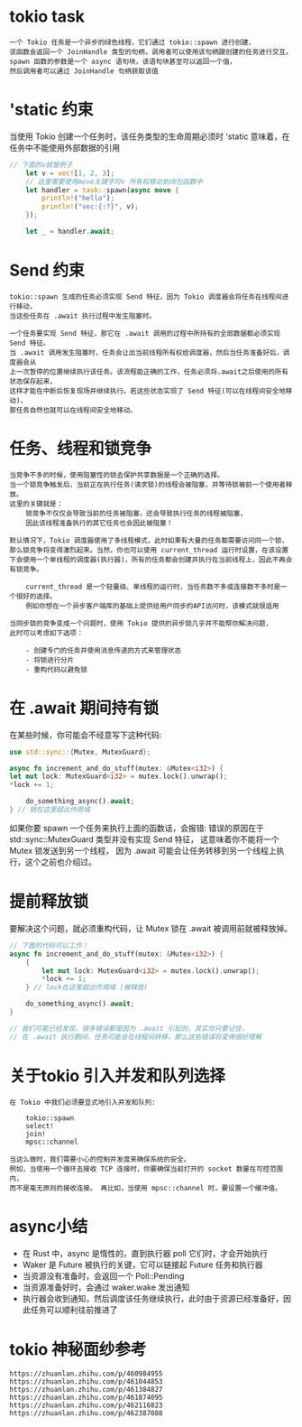 # tokio task
    一个 Tokio 任务是一个异步的绿色线程，它们通过 tokio::spawn 进行创建，
    该函数会返回一个 JoinHandle 类型的句柄，调用者可以使用该句柄跟创建的任务进行交互。
    spawn 函数的参数是一个 async 语句块，该语句块甚至可以返回一个值，
    然后调用者可以通过 JoinHandle 句柄获取该值

# 'static 约束
当使用 Tokio 创建一个任务时，该任务类型的生命周期必须时 'static
意味着，在任务中不能使用外部数据的引用
```rust
// 下面的v就是例子
    let v = vec![1, 2, 3];
    // 这里需要使用move关键字将v 所有权移动到闭包函数中
    let handler = task::spawn(async move {
        println!("hello");
        println!("vec:{:?}", v);
    });

    let _ = handler.await;
```

# Send 约束
    tokio::spawn 生成的任务必须实现 Send 特征，因为 Tokio 调度器会将任务在线程间进行移动，
    当这些任务在 .await 执行过程中发生阻塞时。

    一个任务要实现 Send 特征，那它在 .await 调用的过程中所持有的全部数据都必须实现 Send 特征。
    当 .await 调用发生阻塞时，任务会让出当前线程所有权给调度器，然后当任务准备好后，调度器会从
    上一次暂停的位置继续执行该任务。该流程能正确的工作，任务必须将.await之后使用的所有状态保存起来，
    这样才能在中断后恢复现场并继续执行。若这些状态实现了 Send 特征(可以在线程间安全地移动)，
    那任务自然也就可以在线程间安全地移动。

# 任务、线程和锁竞争

    当竞争不多的时候，使用阻塞性的锁去保护共享数据是一个正确的选择。
    当一个锁竞争触发后，当前正在执行任务(请求锁)的线程会被阻塞，并等待锁被前一个使用者释放。
    这里的关键就是：
        锁竞争不仅仅会导致当前的任务被阻塞，还会导致执行任务的线程被阻塞，
        因此该线程准备执行的其它任务也会因此被阻塞！
    
    默认情况下，Tokio 调度器使用了多线程模式，此时如果有大量的任务都需要访问同一个锁，
    那么锁竞争将变得激烈起来。当然，你也可以使用 current_thread 运行时设置，在该设置
    下会使用一个单线程的调度器(执行器)，所有的任务都会创建并执行在当前线程上，因此不再会有锁竞争。
    
        current_thread 是一个轻量级、单线程的运行时，当任务数不多或连接数不多时是一个很好的选择。
        例如你想在一个异步客户端库的基础上提供给用户同步的API访问时，该模式就很适用
    
    当同步锁的竞争变成一个问题时，使用 Tokio 提供的异步锁几乎并不能帮你解决问题，
    此时可以考虑如下选项：
    
        - 创建专门的任务并使用消息传递的方式来管理状态
        - 将锁进行分片
        - 重构代码以避免锁

# 在 .await 期间持有锁
在某些时候，你可能会不经意写下这种代码:
```rust
use std::sync::{Mutex, MutexGuard};

async fn increment_and_do_stuff(mutex: &Mutex<i32>) {
let mut lock: MutexGuard<i32> = mutex.lock().unwrap();
*lock += 1;

    do_something_async().await;
} // 锁在这里超出作用域
```

如果你要 spawn 一个任务来执行上面的函数话，会报错:
错误的原因在于 std::sync::MutexGuard 类型并没有实现 Send 特征，
这意味着你不能将一个 Mutex 锁发送到另一个线程，
因为 .await 可能会让任务转移到另一个线程上执行，这个之前也介绍过。

# 提前释放锁
要解决这个问题，就必须重构代码，让 Mutex 锁在 .await 被调用前就被释放掉。
```rust
// 下面的代码可以工作！
async fn increment_and_do_stuff(mutex: &Mutex<i32>) {
    {
        let mut lock: MutexGuard<i32> = mutex.lock().unwrap();
        *lock += 1;
    } // lock在这里超出作用域 (被释放)

    do_something_async().await;
}

// 我们可能已经发现，很多错误都是因为 .await 引起的，其实你只要记住，
// 在 .await 执行期间，任务可能会在线程间转移，那么这些错误将变得很好理解
```

# 关于tokio 引入并发和队列选择

    在 Tokio 中我们必须要显式地引入并发和队列:
    
        tokio::spawn
        select!
        join!
        mpsc::channel
    
    当这么做时，我们需要小心的控制并发度来确保系统的安全。
    例如，当使用一个循环去接收 TCP 连接时，你要确保当前打开的 socket 数量在可控范围内，
    而不是毫无原则的接收连接。 再比如，当使用 mpsc::channel 时，要设置一个缓冲值。

# async小结
- 在 Rust 中，async 是惰性的，直到执行器 poll 它们时，才会开始执行 
- Waker 是 Future 被执行的关键，它可以链接起 Future 任务和执行器
- 当资源没有准备时，会返回一个 Poll::Pending
- 当资源准备好时，会通过 waker.wake 发出通知
- 执行器会收到通知，然后调度该任务继续执行，此时由于资源已经准备好，因此任务可以顺利往前推进了

# tokio 神秘面纱参考
    https://zhuanlan.zhihu.com/p/460984955
    https://zhuanlan.zhihu.com/p/461044853
    https://zhuanlan.zhihu.com/p/461384827
    https://zhuanlan.zhihu.com/p/461874095
    https://zhuanlan.zhihu.com/p/462116823
    https://zhuanlan.zhihu.com/p/462387088
